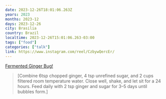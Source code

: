 ```yaml
---
date: 2023-12-26T18:01:06.263Z
years: 2023
months: 2023-12
days: 2023-12-26
city: Brasilia
country: Brazil
localtime: 2023-12-26T15:01:06.263-03:00
tags: ["food"]
categories: ["talk"]
link: https://www.instagram.com/reel/CzbywQercEr/
---
```

[Fermented Ginger Bug!](https://www.instagram.com/reel/CzbywQercEr/)

> [Combine 6tsp chopped ginger, 4 tsp unrefined sugar, and 2 cups filtered room temperature water. Close well, shake, and let sit for a 24 hours. Feed daily with 2 tsp ginger and sugar for 3–5 days until bubbles form.]
